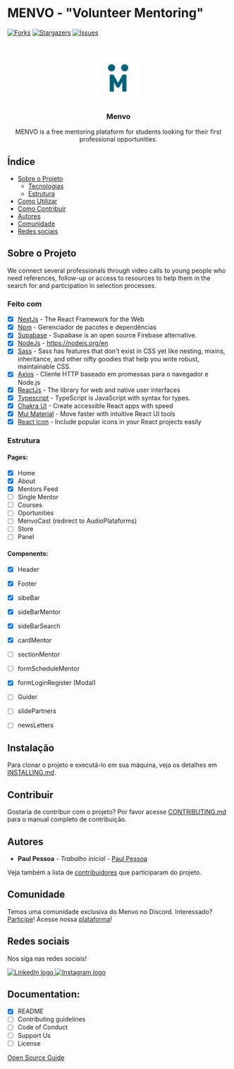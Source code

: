 # MENVO - "Volunteer Mentoring"

[![Forks][forks-shield]][forks-url]
[![Stargazers][stars-shield]][stars-url]
[![Issues][issues-shield]][issues-url]

<br />
<p align="center">
  <a href="https://www.menvo.com.br/">
    <img 
      src="https://raw.githubusercontent.com/paulpessoa/menvo/main/public/images/logo512.png"
      alt="Menvo, a letra M na cor verde com dois pontos, assim fica similar a duas pessoas dando as mãos." 
      width="100" 
      height="100"
    />
  </a>
</p>

  
<h3 align="center">Menvo</h3>

<p align="center">
 MENVO is a free mentoring plataform for students looking for their first professional opportunities. 
  <br /> 
</p>

## Índice

- [Sobre o Projeto](#sobre-o-projeto)
  - [Tecnologias](#feito-com)
  - [Estrutura](#estrutura)
- [Como Utilizar](#instalação)
- [Como Contribuir](#contribuir)
- [Autores](#autores)
- [Comunidade](#comunidade)
- [Redes sociais](#redes-sociais)

## Sobre o Projeto

 We connect several professionals through video calls to young people who need references, follow-up or access to resources to help them in the search for and participation in selection processes.

### Feito com

- [x] [NextJs](https://nextjs.org/) - The React Framework for the Web
- [x] [Npm](https://npmjs.com/) - Gerenciador de pacotes e dependências
- [x] [Supabase](https://supabase.com) - Supabase is an open source Firebase alternative.
- [x] [NodeJs](https://nodejs.org/en) - https://nodejs.org/en
- [x] [Sass](https://sass-lang.com/install) - Sass has features that don't exist in CSS yet like nesting, mixins, inheritance, and other nifty goodies that help you write robust, maintainable CSS.
- [x] [Axios](https://axios-http.com/ptbr/docs/intro) - Cliente HTTP baseado em promessas para o navegador e Node.js
- [x] [ReactJs](https://react.dev/) - The library for web and native user interfaces
- [x] [Typescript](https://www.typescriptlang.org/) - TypeScript is JavaScript with syntax for types.
- [x] [Chakra UI](https://chakra-ui.com) - Create accessible React apps with speed
- [x] [Mui Material](https://mui.com/) - Move faster with intuitive React UI tools
- [x] [React Icon](https://react-icons.github.io/react-icons/) - Include popular icons in your React projects easily 

### Estrutura
  #### Pages:
  - [x] Home
  - [x] About
  - [x] Mentors Feed
  - [ ] Single Mentor
  - [ ] Courses
  - [ ] Oportunities
  - [ ] MenvoCast (redirect to AudioPlataforms)
  - [ ] Store
  - [ ] Panel

#### Components:
  - [x] Header
  - [x] Footer
  - [x] sibeBar
  - [x] sideBarMentor
  - [x] sideBarSearch
  - [x] cardMentor
  - [ ] sectionMentor
  - [ ] formScheduleMentor
  - [x] formLoginRegister (Modal)
  - [ ] Guider
  - [ ] slidePartners
  - [ ] newsLetters


## Instalação
Para clonar o projeto e executá-lo em sua máquina, veja os detalhes em [INSTALLING.md](INSTALLING.md).

## Contribuir
Gostaria de contribuir com o projeto? Por favor acesse [CONTRIBUTING.md](CONTRIBUTING.md) para o manual completo de contribuição.

## Autores
- **Paul Pessoa** - _Trabalho inicial_ - [Paul Pessoa](https://github.com/paulpessoa)

Veja também a lista de [contribuidores](https://www.menvo.com.br/volunteers) que participaram do projeto.

## Comunidade
Temos uma comunidade exclusiva do Menvo no Discord. Interessado? [Participe](https://discord.gg/xxxxxxxx)!
Acesse nossa [plataforma](https://www.menvo.com.br/)!

## Redes sociais
Nos siga nas redes sociais!
<th>
 <td>
    <a href="https://www.linkedin.com/company/menvo/"  target="_blank">
      <img 
        src="https://cdn-icons-png.flaticon.com/512/174/174857.png" 
        width="30px" 
        height="30px" 
        alt="LinkedIn logo"
      />
    </a>
  </td>
  <td>
    <a href="https://www.instagram.com/menvobr/"  target="_blank">
      <img 
        src="https://upload.wikimedia.org/wikipedia/commons/thumb/5/58/Instagram-Icon.png/480px-Instagram-Icon.png"
        width="30px"
        height="30px"
        alt="Instagram logo"
      />
    </a>
  </td>
</th>

[forks-shield]: https://img.shields.io/github/forks/paulpessoa/menvo.svg?style=flat-square
[forks-url]: https://github.com/paulpessoa/menvo/network/members
[stars-shield]: https://img.shields.io/github/stars/paulpessoa/menvo.svg?style=flat-square
[stars-url]: https://github.com/paulpessoa/menvo/stargazers
[issues-shield]: https://img.shields.io/github/issues/paulpessoa/menvo.svg?style=flat-square
[issues-url]: https://github.com/paulpessoa/menvo/issues

## Documentation:
- [x] README
- [ ] Contributing guidelines
- [ ] Code of Conduct
- [ ] Support Us
- [ ] License

<a href="https://opensource.guide/pt/starting-a-project/" target="_blank">Open Source Guide</a>
